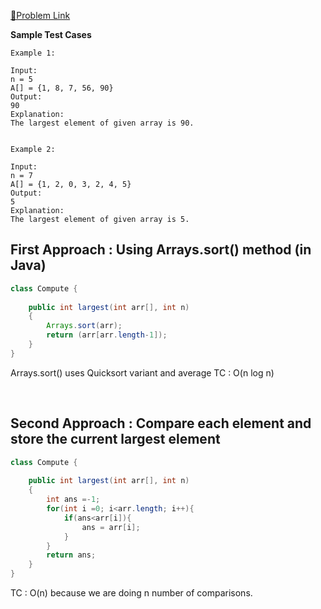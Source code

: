 [📍Problem Link](https://practice.geeksforgeeks.org/problems/largest-element-in-array4009/0?utm_source=youtube&utm_medium=collab_striver_ytdescription&utm_campaign=largest-element-in-array)


**Sample Test Cases**
```
Example 1:

Input:
n = 5
A[] = {1, 8, 7, 56, 90}
Output:
90
Explanation:
The largest element of given array is 90.
 

Example 2:

Input:
n = 7
A[] = {1, 2, 0, 3, 2, 4, 5}
Output:
5
Explanation:
The largest element of given array is 5.
```

## First Approach : Using Arrays.sort() method (in Java)

```java
class Compute {
    
    public int largest(int arr[], int n)
    {
        Arrays.sort(arr);
        return (arr[arr.length-1]);
    }
}
```

Arrays.sort() uses Quicksort variant and average TC : O(n log n)

<br>

## Second Approach : Compare each element and store the current largest element

```java
class Compute {
    
    public int largest(int arr[], int n)
    {
        int ans =-1;
        for(int i =0; i<arr.length; i++){
            if(ans<arr[i]){
                ans = arr[i];
            }
        }
        return ans;
    }
}
```

TC : O(n) because we are doing n number of comparisons.